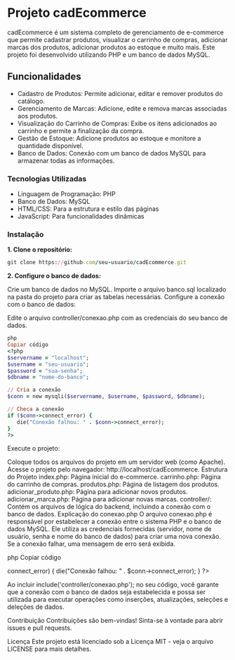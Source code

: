 # Projeto cadEcommerce

cadEcommerce é um sistema completo de gerenciamento de e-commerce que permite cadastrar produtos, visualizar o carrinho de compras, adicionar marcas dos produtos, adicionar produtos ao estoque e muito mais. Este projeto foi desenvolvido utilizando PHP e um banco de dados MySQL.

## Funcionalidades
* Cadastro de Produtos: Permite adicionar, editar e remover produtos do catálogo.
* Gerenciamento de Marcas: Adicione, edite e remova marcas associadas aos produtos.
* Visualização do Carrinho de Compras: Exibe os itens adicionados ao carrinho e permite a finalização da compra.
* Gestão de Estoque: Adicione produtos ao estoque e monitore a quantidade disponível.
* Banco de Dados: Conexão com um banco de dados MySQL para armazenar todas as informações.

### Tecnologias Utilizadas
* Linguagem de Programação: PHP
* Banco de Dados: MySQL
* HTML/CSS: Para a estrutura e estilo das páginas
* JavaScript: Para funcionalidades dinâmicas

### Instalação
**1. Clone o repositório:**

 ```ruby
git clone https://github.com/seu-usuario/cadEcommerce.git
 ```
**2. Configure o banco de dados:**

Crie um banco de dados no MySQL.
Importe o arquivo banco.sql localizado na pasta do projeto para criar as tabelas necessárias.
Configure a conexão com o banco de dados:

Edite o arquivo controller/conexao.php com as credenciais do seu banco de dados.
 ```ruby
php
Copiar código
<?php
$servername = "localhost";
$username = "seu-usuario";
$password = "sua-senha";
$dbname = "nome-do-banco";

// Cria a conexão
$conn = new mysqli($servername, $username, $password, $dbname);

// Checa a conexão
if ($conn->connect_error) {
    die("Conexão falhou: " . $conn->connect_error);
}
?>
 ```
Execute o projeto:

Coloque todos os arquivos do projeto em um servidor web (como Apache).
Acesse o projeto pelo navegador: http://localhost/cadEcommerce.
Estrutura do Projeto
index.php: Página inicial do e-commerce.
carrinho.php: Página do carrinho de compras.
produtos.php: Página de listagem dos produtos.
adicionar_produto.php: Página para adicionar novos produtos.
adicionar_marca.php: Página para adicionar novas marcas.
controller/: Contém os arquivos de lógica do backend, incluindo a conexão com o banco de dados.
Explicação do conexao.php
O arquivo conexao.php é responsável por estabelecer a conexão entre o sistema PHP e o banco de dados MySQL. Ele utiliza as credenciais fornecidas (servidor, nome de usuário, senha e nome do banco de dados) para criar uma nova conexão. Se a conexão falhar, uma mensagem de erro será exibida.

php
Copiar código
<?php
$servername = "localhost";
$username = "seu-usuario";
$password = "sua-senha";
$dbname = "nome-do-banco";

// Cria a conexão
$conn = new mysqli($servername, $username, $password, $dbname);

// Checa a conexão
if ($conn->connect_error) {
    die("Conexão falhou: " . $conn->connect_error);
}
?>
Ao incluir include('controller/conexao.php'); no seu código, você garante que a conexão com o banco de dados seja estabelecida e possa ser utilizada para executar operações como inserções, atualizações, seleções e deleções de dados.

Contribuição
Contribuições são bem-vindas! Sinta-se à vontade para abrir issues e pull requests.

Licença
Este projeto está licenciado sob a Licença MIT - veja o arquivo LICENSE para mais detalhes.

